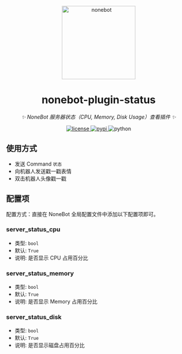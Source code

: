 <!--
 * @Author         : yanyongyu
 * @Date           : 2020-11-15 14:40:25
 * @LastEditors    : yanyongyu
 * @LastEditTime   : 2020-11-15 15:07:47
 * @Description    : None
 * @GitHub         : https://github.com/yanyongyu
-->

<p align="center">
  <a href="https://v2.nonebot.dev/"><img src="https://raw.githubusercontent.com/nonebot/nonebot2/master/docs/.vuepress/public/logo.png" width="200" height="200" alt="nonebot"></a>
</p>

<div align="center">

# nonebot-plugin-status

_✨ NoneBot 服务器状态（CPU, Memory, Disk Usage）查看插件 ✨_

</div>

<p align="center">
  <a href="https://raw.githubusercontent.com/cscs181/QQ-Github-Bot/master/LICENSE">
    <img src="https://img.shields.io/github/license/cscs181/QQ-Github-Bot.svg" alt="license">
  </a>
  <a href="https://pypi.python.org/pypi/nonebot-plugin-status">
    <img src="https://img.shields.io/pypi/v/nonebot-plugin-status.svg" alt="pypi">
  </a>
  <img src="https://img.shields.io/badge/python-3.7+-blue.svg" alt="python">
</p>

## 使用方式

- 发送 Command `状态`
- 向机器人发送戳一戳表情
- 双击机器人头像戳一戳

## 配置项

配置方式：直接在 NoneBot 全局配置文件中添加以下配置项即可。

### server_status_cpu

- 类型: `bool`
- 默认: `True`
- 说明: 是否显示 CPU 占用百分比

### server_status_memory

- 类型: `bool`
- 默认: `True`
- 说明: 是否显示 Memory 占用百分比

### server_status_disk

- 类型: `bool`
- 默认: `True`
- 说明: 是否显示磁盘占用百分比
